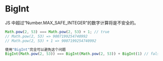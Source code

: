 # BigInt

JS 中超过“Number.MAX_SAFE_INTEGER”的数字计算将是不安全的。

```js
Math.pow(2, 53) === Math.pow(2, 53) + 1; // true
// Math.pow(2, 53) => 9007199254740992
// Math.pow(2, 53) + 1 => 9007199254740992
```

```js
使用"BigInt"完全可以避免这个问题
BigInt(Math.pow(2, 53)) === BigInt(Math.pow(2, 53)) + BigInt(1) // false
```
